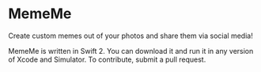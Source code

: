 # MemeMe
Create custom memes out of your photos and share them via social media!

MemeMe is written in Swift 2. You can download it and run it in any version of Xcode and Simulator. To contribute, submit a pull request.

